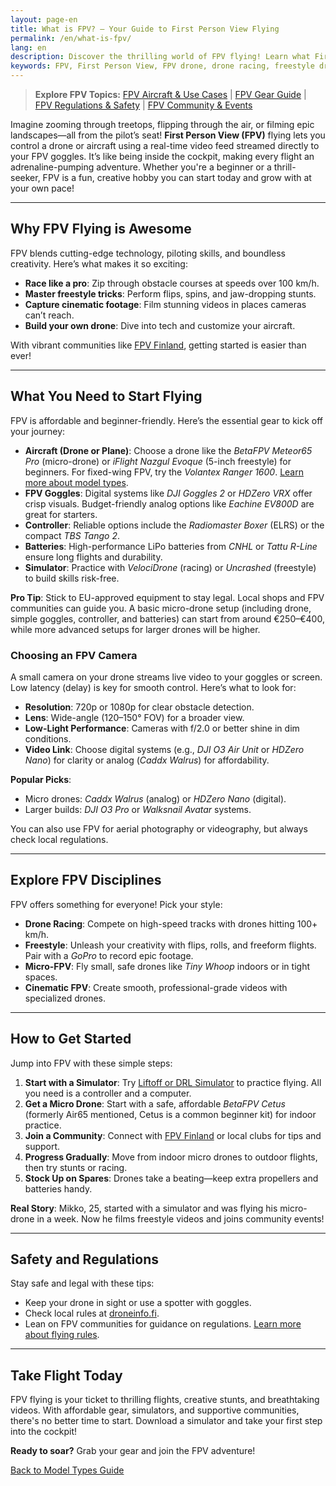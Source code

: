 ```yaml
---
layout: page-en
title: What is FPV? – Your Guide to First Person View Flying
permalink: /en/what-is-fpv/
lang: en
description: Discover the thrilling world of FPV flying! Learn what First Person View is, how to start, explore disciplines like racing, freestyle, and cinematic, and find the right equipment to soar.
keywords: FPV, First Person View, FPV drone, drone racing, freestyle drone, cinematic FPV, micro drone, Tiny Whoop, FPV goggles, FPV simulator, starting FPV, FPV Finland
---
```


> **Explore FPV Topics:** [FPV Aircraft & Use Cases](/en/what-is-fpv/aircraft/) | [FPV Gear Guide](/en/what-is-fpv/gear/) | [FPV Regulations & Safety](/en/what-is-fpv/regulations-safety/) | [FPV Community & Events](/en/what-is-fpv/community/)

Imagine zooming through treetops, flipping through the air, or filming epic landscapes—all from the pilot’s seat! **First Person View (FPV)** flying lets you control a drone or aircraft using a real-time video feed streamed directly to your FPV goggles. It’s like being inside the cockpit, making every flight an adrenaline-pumping adventure. Whether you're a beginner or a thrill-seeker, FPV is a fun, creative hobby you can start today and grow with at your own pace!

---

## Why FPV Flying is Awesome

FPV blends cutting-edge technology, piloting skills, and boundless creativity. Here’s what makes it so exciting:

- **Race like a pro**: Zip through obstacle courses at speeds over 100 km/h.
- **Master freestyle tricks**: Perform flips, spins, and jaw-dropping stunts.
- **Capture cinematic footage**: Film stunning videos in places cameras can’t reach.
- **Build your own drone**: Dive into tech and customize your aircraft.

With vibrant communities like [FPV Finland](https://fpvfinland.fi/), getting started is easier than ever!

---

## What You Need to Start Flying

FPV is affordable and beginner-friendly. Here’s the essential gear to kick off your journey:

- **Aircraft (Drone or Plane)**: Choose a drone like the *BetaFPV Meteor65 Pro* (micro-drone) or *iFlight Nazgul Evoque* (5-inch freestyle) for beginners. For fixed-wing FPV, try the *Volantex Ranger 1600*. [Learn more about model types](/en/model-types/).
- **FPV Goggles**: Digital systems like *DJI Goggles 2* or *HDZero VRX* offer crisp visuals. Budget-friendly analog options like *Eachine EV800D* are great for starters.
- **Controller**: Reliable options include the *Radiomaster Boxer* (ELRS) or the compact *TBS Tango 2*.
- **Batteries**: High-performance LiPo batteries from *CNHL* or *Tattu R-Line* ensure long flights and durability.
- **Simulator**: Practice with *VelociDrone* (racing) or *Uncrashed* (freestyle) to build skills risk-free.

**Pro Tip**: Stick to EU-approved equipment to stay legal. Local shops and FPV communities can guide you. A basic micro-drone setup (including drone, simple goggles, controller, and batteries) can start from around €250–€400, while more advanced setups for larger drones will be higher.

### Choosing an FPV Camera

A small camera on your drone streams live video to your goggles or screen. Low latency (delay) is key for smooth control. Here’s what to look for:

- **Resolution**: 720p or 1080p for clear obstacle detection.
- **Lens**: Wide-angle (120–150° FOV) for a broader view.
- **Low-Light Performance**: Cameras with f/2.0 or better shine in dim conditions.
- **Video Link**: Choose digital systems (e.g., *DJI O3 Air Unit* or *HDZero Nano*) for clarity or analog (*Caddx Walrus*) for affordability.

**Popular Picks**:

- Micro drones: *Caddx Walrus* (analog) or *HDZero Nano* (digital).
- Larger builds: *DJI O3 Pro* or *Walksnail Avatar* systems.

You can also use FPV for aerial photography or videography, but always check local regulations.

---

## Explore FPV Disciplines

FPV offers something for everyone! Pick your style:

- **Drone Racing**: Compete on high-speed tracks with drones hitting 100+ km/h.
- **Freestyle**: Unleash your creativity with flips, rolls, and freeform flights. Pair with a *GoPro* to record epic footage.
- **Micro-FPV**: Fly small, safe drones like *Tiny Whoop* indoors or in tight spaces.
- **Cinematic FPV**: Create smooth, professional-grade videos with specialized drones.

---

## How to Get Started

Jump into FPV with these simple steps:

1. **Start with a Simulator**: Try [Liftoff or DRL Simulator](/en/resources/#simulators) to practice flying. All you need is a controller and a computer.
2. **Get a Micro Drone**: Start with a safe, affordable *BetaFPV Cetus* (formerly Air65 mentioned, Cetus is a common beginner kit) for indoor practice.
3. **Join a Community**: Connect with [FPV Finland](https://fpvfinland.fi/) or local clubs for tips and support.
4. **Progress Gradually**: Move from indoor micro drones to outdoor flights, then try stunts or racing.
5. **Stock Up on Spares**: Drones take a beating—keep extra propellers and batteries handy.

**Real Story**: Mikko, 25, started with a simulator and was flying his micro-drone in a week. Now he films freestyle videos and joins community events!

---

## Safety and Regulations

Stay safe and legal with these tips:

- Keep your drone in sight or use a spotter with goggles.
- Check local rules at [droneinfo.fi](https://www.droneinfo.fi/en).
- Lean on FPV communities for guidance on regulations. [Learn more about flying rules](/en/what-is-fpv/regulations-safety/).

---

## Take Flight Today

FPV flying is your ticket to thrilling flights, creative stunts, and breathtaking videos. With affordable gear, simulators, and supportive communities, there's no better time to start. Download a simulator and take your first step into the cockpit!

**Ready to soar?** Grab your gear and join the FPV adventure!

<div class="button-container">
  <a href="/en/model-types/" class="button-link">Back to Model Types Guide</a>
</div>
